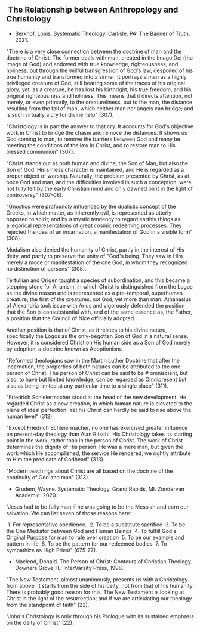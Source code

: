##  The Relationship between Anthropology and Christology

- Berkhof, Louis. Systematic Theology. Carlisle, PA: The Banner of Truth, 2021.

"There is a very close connection between the doctrine of man and the doctrine of Christ. The former deals with man, created in the Imago Dei (the image of God) and endowed with true knowledge, righteousness, and holiness, but through the willful transgression of God's law, despoiled of his true humanity and transformed into a sinner. It portrays a man as a highly privileged creature of God, still bearing some of the traces of his original glory; yet, as a creature, he has lost his birthright, his true freedom, and his original righteousness and holiness. This means that it directs attention, not merely, or even primarily, to the creatureliness, but to the man, the distance resulting from the fall of man, which neither man nor angels can bridge; and is such virtually a cry for divine help" (307).

"Christology is in part the answer to that cry. It accounts for God's objective work in Christ to bridge the chasm and remove the distances. It shows us God coming to man, to remove the barriers between God and many be meeting the conditions of the law in Christ, and to restore man to His blessed communion" (307).

"Christ stands out as both human and divine, the Son of Man, but also the Son of God. His sinless character is maintained, and He is regarded as a proper object of worship. Naturally, the problem presented by Christ, as at once God and man, and the difficulties involved in such a conception, were not fully felt by the early Christian mind and only dawned on it in the light of controversy" (307-08).

"Gnostics were profoundly influenced by the dualistic concept of the Greeks, in which matter, as inherently evil, is represented as utterly opposed to spirit; and by a mystic tendency to regard earthly things as allegorical representations of great cosmic redeeming processes. They rejected the idea of an incarnation, a manifestation of God in a visible form" (308).

Modalism also denied the humanity of Christ, partly in the interest of His deity, and partly to preserve the unity of "God's being. They saw in Him merely a mode or manifestation of the one God, in whom they recognized no distinction of persons" (308).

Tertullian and Origen taught a species of subordination, and this became a stepping stone for Arianism, in which Christ is distinguished from the Logos as the divine reason and is represented as a pre-temporal, superhuman creature, the first of the creatures, not God, yet more than man. Athanasius of Alexandria took issue with Arius and vigorously defended the position that the Son is consubstantial with, and of the same essence as, the Father, a position that the Council of Nice officially adopted.

Another position is that of Christ, as it relates to his divine nature, specifically the Logos as the only-begotten Son of God in a natural sense. However, it is considered Christ on His human side as a Son of God merely by adoption, a doctrine known as Adoptionism.

"Reformed theologians saw in the Martin Luther Doctrine that after the incarnation, the properties of both natures can be attributed to the one person of Christ. The person of Christ can be said to be # omniscient, but also, to have but limited knowledge, can be regarded as Omnipresent but also as being limited at any particular time to a single place" (311).

"Friedrich Schleiermacher stood at the head of the new development. He regarded Christ as a new creation, in which human nature is elevated to the plane of ideal perfection. Yet his Christ can hardly be said to rise above the human level" (312).

"Except Friedrich Schleiermacher, no one has exercised greater influence on present-day theology than Alan Ritschl. His Christology takes its starting point in the work, rather than in the person of Christ. The work of Christ determines the dignity of His person. He was a mere man, but given the work which He accomplished, the service He rendered, we rightly attribute to Him the predicate of Godhead" (313).

"Modern teachings about Christ are all based on the doctrine of the continuity of God and man" (313).

- Grudem, Wayne. Systematic Theology. Grand Rapids, MI: Zondervan Academic. 2020.

"Jesus had to be fully man if he was going to be the Messiah and earn our salvation. We can list seven of those reasons here:

 1. For representative obedience.
 2. To be a substitute sacrifice
 3. To be the One Mediator between God and Human Beings
 4. To fulfill God's Original Purpose for man to rule over creation
 5. To be our example and pattern in life
 6. To be the pattern for our redeemed bodies
 7. To sympathize as High Priest" (675-77).

- Macleod, Donald. The Person of Christ: Contours of Christian Theology. Downers Grove, IL: InterVarsity Press, 1998.

"The New Testament, almost unanimously, presents us with a Christology from above. It starts from the side of his deity, not from that of his humanity. There is probably good reason for this. The New Testament is looking at Christ in the light of the resurrection; and if we are articulating our theology from the standpoint of faith" (22).

"John's Christology is only through his Prologue with its sustained emphasis on the deity of Christ" (22).